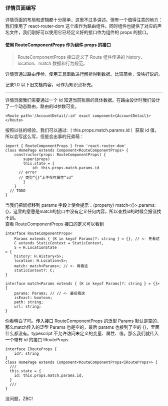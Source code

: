 ### <b>详情页面编写</b>
详情页面的布局和逻辑都十分简单，这里不过多讲述。但有一个值得注意的地方：我们使用了 react-router-dom 这个库作为路由组件。同时组件也提供了对应的声名文件，我们刚好可以使用它已经定义好的接口作为组件的 props 的接口。

#### 使用 RouteComponentProps 作为组件 props 的接口
>RouteComponentProps 接口定义了 Route 组件传递的 history、location、match 数据和行为规范。

详情页通过路由传参，使用工具函数进行解析得到数据。比较简单，没啥好说的。


记录1.0 以下旧文档内容，可作为知识点补充。

-----
详情页面我们需要通过一个 id 知道当前账目的具体数据。在路由设计时我们设计了一个动态路由，路由的id参数可变。
```
<Route path='/AccountDetail/:id' exact component={AccountDetail}></Route>
```
按照以往的经验，我们可以通过: 丨this.props.match.params.id丨 获取 id 值，所以会写这么写，但是会出事的兄弟萌：
```
import { RouteComponentProps } from 'react-router-dom'
class HomePage extends Component<RouteComponentProps> {
	constructor(props: RouteComponentProps) {
		super(props)
		this.state = {
			id: this.props.match.params.id
      // error 
      // 类型“{}”上不存在属性“id”
		}
	}
  // TODO
}
```
当我们把鼠标移到 params 字段上使会提示：(property) match<{}>.params: {}，这里的意思是match的接口中没有定义任何内容，所以查找id的时候会报错找不到。<br />
查看 RouteComponentProps 接口的定义可以看到
```
interface RouteComponentProps<
    Params extends { [K in keyof Params]?: string } = {}, // <- 先看这
    C extends StaticContext = StaticContext,
    S = H.LocationState
> {
    history: H.History<S>;
    location: H.Location<S>;
    match: match<Params>; // <- 再看这
    staticContext?: C;
}

interface match<Params extends { [K in keyof Params]?: string } = {}> {
    params: Params; // // <- 最后看这
    isExact: boolean;
    path: string;
    url: string;
}
```
你看明白了吗。传入接口 RouteComponentProps 的泛型 Params 默认是空的，那么match传入的泛型 Params 也是空的，最后 params 也接到了空的 {}，里面什么都没有。typescript 不允许访问未定义的变量、属性、值。那么我们就传入一个带有 id 的接口 IRouteProps
```
interface IRouteProps {
	id?: string
}
class HomePage extends Component<RouteComponentProps<IRouteProps>> {
  ///
  this.state = {
    id: this.props.match.params.id,
  }
  ///
}
```
没问题，ZBC!